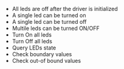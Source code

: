 - All leds are off after the driver is initialized
- A single led can be turned on
- A single led can be turned off
- Multile leds can be turned ON/OFF
- Turn On all leds
- Turn Off all leds
- Query LEDs state
- Check boundary values
- Check out-of bound values